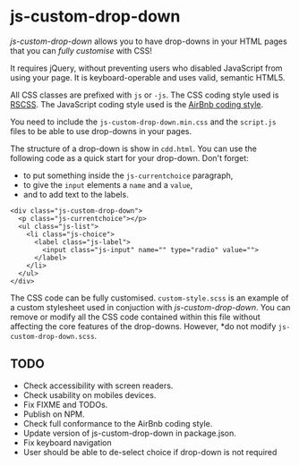 # js-custom-drop-down
*js-custom-drop-down* allows you to have drop-downs in your HTML pages that you
can *fully customise* with CSS!

It requires jQuery, without preventing users who disabled JavaScript from using 
your page. It is keyboard-operable and uses valid, semantic HTML5.

All CSS classes are prefixed with `js` or `-js`. The CSS coding style used is 
[RSCSS](http://rscss.io/). The JavaScript coding style used is the 
[AirBnb coding style](https://github.com/airbnb/javascript).

You need to include the `js-custom-drop-down.min.css` and the `script.js` files 
to be able to use drop-downs in your pages.

The structure of a drop-down is show in `cdd.html`. You can use the following 
code as a quick start for your drop-down. Don't forget:
 * to put something inside the `js-currentchoice` paragraph, 
 * to give the `input` elements a `name` and a `value`, 
 * and to add text to the labels.
~~~~
<div class="js-custom-drop-down">
  <p class="js-currentchoice"></p>
  <ul class="js-list">
    <li class="js-choice">
      <label class="js-label">
        <input class="js-input" name="" type="radio" value="">
      </label>
    </li>
  </ul>
</div>
~~~~

The CSS code can be fully customised. `custom-style.scss` is an example of a 
custom stylesheet used in conjuction with *js-custom-drop-down*. You can remove 
or modify all the CSS code contained within this file without affecting the core
features of the drop-downs. However, *do not modify `js-custom-drop-down.scss`.

## TODO
 * Check accessibility with screen readers.
 * Check usability on mobiles devices.
 * Fix FIXME and TODOs.
 * Publish on NPM.
 * Check full conformance to the AirBnb coding style.
 * Update version of js-custom-drop-down in package.json.
 * Fix keyboard navigation
 * User should be able to de-select choice if drop-down is not required